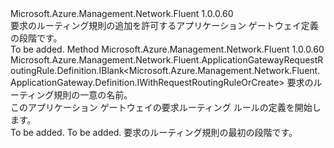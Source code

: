 <Type Name="IWithRequestRoutingRule" FullName="Microsoft.Azure.Management.Network.Fluent.ApplicationGateway.Definition.IWithRequestRoutingRule">
  <TypeSignature Language="C#" Value="public interface IWithRequestRoutingRule" />
  <TypeSignature Language="ILAsm" Value=".class public interface auto ansi abstract IWithRequestRoutingRule" />
  <TypeSignature Language="DocId" Value="T:Microsoft.Azure.Management.Network.Fluent.ApplicationGateway.Definition.IWithRequestRoutingRule" />
  <TypeSignature Language="VB.NET" Value="Public Interface IWithRequestRoutingRule" />
  <TypeSignature Language="F#" Value="type IWithRequestRoutingRule = interface" />
  <AssemblyInfo>
    <AssemblyName>Microsoft.Azure.Management.Network.Fluent</AssemblyName>
    <AssemblyVersion>1.0.0.60</AssemblyVersion>
  </AssemblyInfo>
  <Interfaces />
  <Docs>
    <summary>
            要求のルーティング規則の追加を許可するアプリケーション ゲートウェイ定義の段階です。
            </summary>
    <remarks>To be added.</remarks>
  </Docs>
  <Members>
    <Member MemberName="DefineRequestRoutingRule">
      <MemberSignature Language="C#" Value="public Microsoft.Azure.Management.Network.Fluent.ApplicationGatewayRequestRoutingRule.Definition.IBlank&lt;Microsoft.Azure.Management.Network.Fluent.ApplicationGateway.Definition.IWithRequestRoutingRuleOrCreate&gt; DefineRequestRoutingRule (string name);" />
      <MemberSignature Language="ILAsm" Value=".method public hidebysig newslot virtual instance class Microsoft.Azure.Management.Network.Fluent.ApplicationGatewayRequestRoutingRule.Definition.IBlank`1&lt;class Microsoft.Azure.Management.Network.Fluent.ApplicationGateway.Definition.IWithRequestRoutingRuleOrCreate&gt; DefineRequestRoutingRule(string name) cil managed" />
      <MemberSignature Language="DocId" Value="M:Microsoft.Azure.Management.Network.Fluent.ApplicationGateway.Definition.IWithRequestRoutingRule.DefineRequestRoutingRule(System.String)" />
      <MemberSignature Language="VB.NET" Value="Public Function DefineRequestRoutingRule (name As String) As IBlank(Of IWithRequestRoutingRuleOrCreate)" />
      <MemberSignature Language="F#" Value="abstract member DefineRequestRoutingRule : string -&gt; Microsoft.Azure.Management.Network.Fluent.ApplicationGatewayRequestRoutingRule.Definition.IBlank&lt;Microsoft.Azure.Management.Network.Fluent.ApplicationGateway.Definition.IWithRequestRoutingRuleOrCreate&gt;" Usage="iWithRequestRoutingRule.DefineRequestRoutingRule name" />
      <MemberType>Method</MemberType>
      <AssemblyInfo>
        <AssemblyName>Microsoft.Azure.Management.Network.Fluent</AssemblyName>
        <AssemblyVersion>1.0.0.60</AssemblyVersion>
      </AssemblyInfo>
      <ReturnValue>
        <ReturnType>Microsoft.Azure.Management.Network.Fluent.ApplicationGatewayRequestRoutingRule.Definition.IBlank&lt;Microsoft.Azure.Management.Network.Fluent.ApplicationGateway.Definition.IWithRequestRoutingRuleOrCreate&gt;</ReturnType>
      </ReturnValue>
      <Parameters>
        <Parameter Name="name" Type="System.String" />
      </Parameters>
      <Docs>
        <param name="name">要求のルーティング規則の一意の名前。</param>
        <summary>
            このアプリケーション ゲートウェイの要求ルーティング ルールの定義を開始します。
            </summary>
        <returns>To be added.</returns>
        <remarks>To be added.</remarks>
        <return>要求のルーティング規則の最初の段階です。</return>
      </Docs>
    </Member>
  </Members>
</Type>